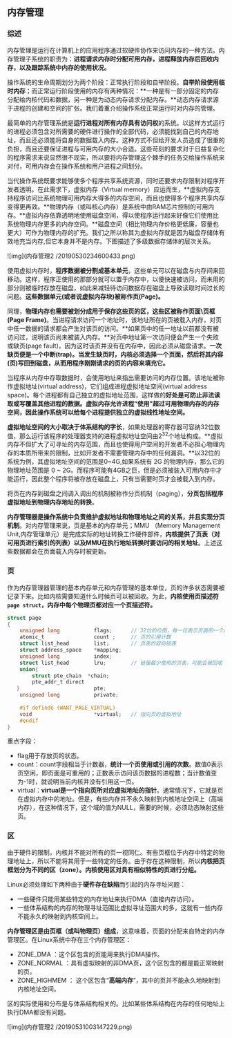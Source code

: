## 内存管理

### 综述

内存管理是运行在计算机上的应用程序通过软硬件协作来访问内存的一种方法。内存管理子系统的职责为：**进程请求内存时分配可用内存，进程释放内存后回收内存，以及跟踪系统中内存的使用状况。**

操作系统的生命周期划分为两个阶段：正常执行阶段和自举阶段。**自举阶段使用临时内存**；而正常运行阶段使用的内存有两种情况：**一种是有一部分固定的内存分配给内核代码和数据，另一种是为动态内存请求分配内存。**动态内存请求源于进程的创建和空间的扩张。我们着重介绍操作系统正常运行时对内存的管理。

最简单的内存管理系统是**运行进程对所有内存具有访问权**的系统。以这样方式运行的进程必须包含对所需要的硬件进行操作的全部代码，必须能找到自己的内存地址，而且还必须能将自身的数据载入内存。这种方式不但给开发人员造成了很重的负担，而且还要保证进程与可用内存的大小合适。这些苛刻的要求对于日益复杂化的程序需求来说显然很不现实，所以要将内存管理这个棘手的任务交给操作系统来对付，可用内存会在操作系统和用户进程之间划分。

当代操作系统既要求能够使多个程序共享系统资源，同时还要求内存限制对程序开发者透明。在此需求下，虚拟内存（Virtual memory）应运而生，**虚拟内存支持程序访问比系统物理可用内存大得多的内存空间，而且也使得多个程序共享内存变得更再效。**物理内存（或叫核心内存）是系统中由RAM芯片控制的可用内存。**虚拟内存依靠透明地使用磁盘空间，得以使程序运行起来好像它们使用比系统物理内存更多的内存空间。**磁盘空间（相比物理内存价格更低廉，容量也更大）可作为物理内存的扩充。我们之所以称其为虚拟内存就是因为磁盘存储体有效地充当内存,但它本身并不是内存。下图描述了多级数据存储体的层次关系。

![img](内存管理2 /20190530234600433.png)

使用虚拟内存时，**程序数据被分割成基本单元**，这些单元可以在磁盘与内存间来回移动。这样，程序正使用的那部分就可以置于内存中，以便快速被访问，而未用的部分则被临时存放在磁盘，如此来减轻待访问数据存在磁盘上导致读取时间过长的问题。**这些数据单元(或者说虚拟内存块)被称作页(Page)。**

同理，**物理内存也需要被划分成用于保存这些页的区，这些区被称作页面\页框(Page Frame)**。当进程请求访问一个地址时，该地址所在的页被载入内存，对页中任一数据的请求都会产生对该页的访问。**如果页中的任一地址以前都没有被访问过，说明该页尚未被装入内存。**对页中地址第一次访问便会产生一个失败或缺页(page fault)，因为这时该页并没有在内存中，因此必须从磁盘请求。**一次缺页便是一个中断(trap)。当发生缺页时，内核必须选择一个页面，然后将其内容(页)写回到磁盘，从而用程序刚刚请求的页的内容来填充它。**

当程序从内存中存取数据时，会使用地址来指出需要访问的内存位置。该地址被称作虚拟地址(virtual address)，它们组成进程虚拟地址空间(virtual address space)。每个进程都有自己独立的虚拟地址范围，这样做的**好处是可防止非法读取或写覆盖其他进程的数据。**虚拟内存允许进程“使用”超过可用物理内存的内存空间，因此**操作系统可以给每个进程提供独立的虚拟线性地址空间。**

**虚拟地址空间的大小取决于体系结构的字长**，如果处理器的寄存器可容纳32位数值，那么运行该程序的处理器支持的进程虚拟地址空间由2<sup>32</sup>个地址构成。**虚拟内存不但扩大了可寻址的内存范围，而且也使得用户空间的开发者不必担心物理内存的本质所带来的限制，比如开发者不需要管理内存中的任何漏洞。**以32位的系统为例，其虚拟地址空间的范围是0~4G,如果系统有 2G 的物理内存，那么它的物理地址范围是 0 ~ 2G。而程序可能有4GB之巨，但是必须被装入可用内存中才能运行，因此整个程序将被存放在磁盘上，只有当需要时页才会被载入到内存。

将页在内存到磁盘之间调入调出的机制被称作分页机制（paging），**分页包括程序虚拟地址到物理内存地址的转换**。

**内存管理器是操作系统中负责维护虚拟地址和物理地址之间的关系，并且实现分页机制**。对内存管理来说，页是基本的内存单元；MMU （Memory Management Unit,内存管理单元）是完成实际的地址转换工作硬件部件，**内核提供了页表（对可用页进行索引的列表）以及MMU在执行地址转换时要访问的相关地址**。上述这些数据都会在页面载入内存时被更新。



### 页

作为内存管理器管理的基本内存单元和内存管理的基本单位，页的许多状态需要被记录下来。比如内核需要知道什么时候页可以被回收。为此，**内核使用页描述符`page struct`，内存中每个物理页都对应一个页描述符。**

```c
struct page 
{
    unsigned long 			flags; 		// 32位的位图，每一位表示页面的一个属性
    atomic_t 				count ; 	// 页的引用计数
    struct list_head 		list; 		// 页表的双向链表
    struct address_space 	*mapping;
    unsigned long 			index;
    struct list_head 		lru; 		// 链接最少使用的页表，可能会被回收
    union{
        struct pte_chain  *chain;
        pte_addr_t direct
   }						pte;
    unsigned long 			private;
   
    #if definde (WANT_PAGE_VIRTUAL)
    void 					*virtual; 	// 指向页的虚拟地址
    #endif
}

```

重点字段：

- flag用于存放页的状态。
- count：count字段相当于计数器，**统计一个页使用或引用的次数**。数值0表示页空闲，即页面是可重用的；正数表示访问该页数据的进程数；当计数值变为-1时，就说明当前内核并没有引用这一页。
- virtual：**virtual是一个指向页所对应虚拟地址的指针**。通常情况下，它就是页在虚拟内存中的地址。但是，有些内存并不永久映射到内核地址空间上（高端内存），在这种情况下，这个域的值为NULL，需要的时候，必须动态映射这些页。

### 区

由于硬件的限制，内核并不能对所有的页一视同仁。有些页框位于内存中特定的物理地址上，所以不能将其用于一些特定的任务。由于存在这种限制，所以**内核把页框划分为不同的区（zone）。内核使用区对具有相似特性的页进行分组。**

Linux必须处理如下两种由于**硬件存在缺陷**而引起的内存寻址问题：

- 一些硬件只能用某些特定的内存地址来执行DMA（直接内存访问）。
- 一些体系结构的内存的物理寻址范围比虚拟寻址范围大的多，这就有一些内存不能永久的映射到内核空间上。

**内存管理区是由页框（或叫物理页）组成**，这意味着，页面的分配来自特定的内存管理区。在Linux系统中存在三个内存管理区：

- ZONE_DMA ：这个区包含的页能用来执行DMA操作。
- ZONE_NORMAL ：具有虚拟映射的非DMA页，这个区包含的都是能正常映射的页。
- ZONE_HIGHMEM ： 这个区包含“**高端内存**”，其中的页并不能永久地映射到内核地址空间。

区的实际使用和分布是与体系结构相关的。比如某些体系结构在内存的任何地址上执行DMA都没有问题。

![img](内存管理2 /20190531003147229.png)